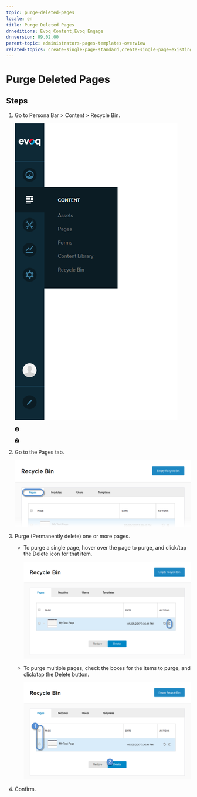 ```yaml
---
topic: purge-deleted-pages
locale: en
title: Purge Deleted Pages
dnneditions: Evoq Content,Evoq Engage
dnnversion: 09.02.00
parent-topic: administrators-pages-templates-overview
related-topics: create-single-page-standard,create-single-page-existing,create-single-page-url,create-single-page-file,create-multiple-pages-pb-all,configure-page-standard,configure-page-existing,configure-page-url,configure-page-file,copy-page-pb-all,edit-page-pb-all,view-hidden-page-pb-all,delete-page-pb-all,restore-deleted-pages,copy-permissions-to-child-pages-pb-all
---
```


# Purge Deleted Pages

## Steps

1.  Go to Persona Bar \> Content \> Recycle Bin.
    
    ![Persona Bar > Content > Recycle Bin](/images/scr-pbar-host-Content-E91.png)
    
    ➊
    
    ➋
    
2.  Go to the Pages tab.
    
    ![Pages](/images/scr-pbtabs-all-Content-RecycleBin-Pages-E91.png)
    
3.  Purge (Permanently delete) one or more pages.
    *   To purge a single page, hover over the page to purge, and click/tap the Delete icon for that item.
        
          
        
        ![Delete icon for each item in the list.](/images/scr-RecycleBin-Pages-Delete-icon-E91.png)
        
          
        
    *   To purge multiple pages, check the boxes for the items to purge, and click/tap the Delete button.
        
          
        
        ![Delete button.](/images/scr-RecycleBin-Pages-Select-Then-Delete-button-E91.png)
        
          
        
4.  Confirm.